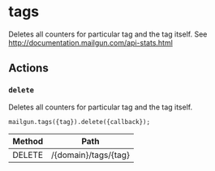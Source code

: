 # tags

Deletes all counters for particular tag and the tag itself. See http://documentation.mailgun.com/api-stats.html

## Actions

### `delete`

Deletes all counters for particular tag and the tag itself.

`mailgun.tags({tag}).delete({callback});`

Method | Path
--- | ---
DELETE | /{domain}/tags/{tag}


